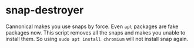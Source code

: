 # snap-destroyer
Cannonical makes you use snaps by force. Even `apt` packages are fake packages now. This script removes all the snaps and
makes you unable to install them. So using `sudo apt install chromium` will not install snap again.
